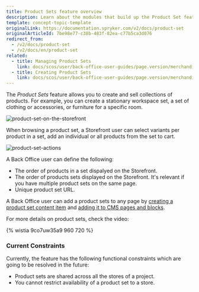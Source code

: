 ```yaml
---
title: Product Sets feature overview
description: Learn about the modules that build up the Product Set feature
template: concept-topic-template
originalLink: https://documentation.spryker.com/v2/docs/product-set
originalArticleId: 7be98e77-c38b-483f-82ea-c77b5ca3d076
redirect_from:
  - /v2/docs/product-set
  - /v2/docs/en/product-set
related:
  - title: Managing Product Sets
    link: docs/scos/user/back-office-user-guides/page.version/merchandising/product-sets/managing-product-sets.html
  - title: Creating Product Sets
    link: docs/scos/user/back-office-user-guides/page.version/merchandising/product-sets/creating-product-sets.html
---
```


The *Product Sets* feature allows you to create and sell collections of products. For example, you can create a stationary workspace set, a set of clothing or accessories, or furniture for a specific room.

![product-set-on-the-storefront](https://spryker.s3.eu-central-1.amazonaws.com/docs/Features/Product+Management/Product+Sets/product-set-on-the-storefront.png)

When browsing a product set, a Storefront user can select variants per product in a set, add an individual or all products from the set to cart.

![product-set-actions](https://spryker.s3.eu-central-1.amazonaws.com/docs/Features/Product+Management/Product+Sets/product-set-actions.png)


A Back Office user can define the following:
* The order of products in a set dispalyed on the Storefront.
* The order of products sets displayed on the Storefront. It's relevant if you have multiple product sets on the same page.
* Unique product set URL.


A Back Office user can add a product sets to any page by [creating a product set content item](/docs/scos/user/back-office-user-guides/{{page.version}}/content/content-items/creating-content-items.html) and [adding it to CMS pages and blocks](/docs/scos/user/back-office-user-guides/{{page.version}}/content/content-items/adding-content-items-to-cms-pages-and-blocks.html).


For more details on product sets, check the video:

{% wistia 9co7uw35a9 960 720 %}

### Current Constraints
Currently, the feature has the following functional constraints which are going to be resolved in the future:

* Product sets are shared across all the stores of a project.
* You cannot restrict availability of a product set to a store.
